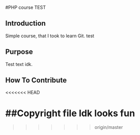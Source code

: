 #PHP course
TEST

## Introduction
Simple course, that I took to learn Git.
test
## Purpose
Test text idk.

## How To Contribute
<<<<<<< HEAD

##Copyright file
Idk looks fun
=======
>>>>>>> origin/master
